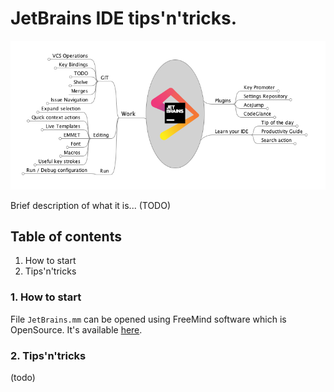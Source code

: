 # JetBrains IDE tips'n'tricks.

![JetBrains IDE mindmap](https://github.com/croogie/jetbrains/blob/master/screenshots/freemind.png?raw=true)

Brief description of what it is... (TODO)

## Table of contents

1. How to start
2. Tips'n'tricks

### 1. How to start

File `JetBrains.mm` can be opened using FreeMind software which is OpenSource. It's available [here](http://freemind.sourceforge.net/wiki/index.php/Download).

### 2. Tips'n'tricks

(todo)
